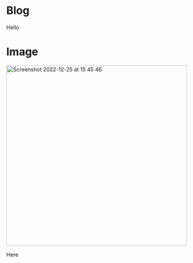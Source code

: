 # Blog
Hello

# Image
<img width="477" alt="Screenshot 2022-12-25 at 15 45 46" src="https://user-images.githubusercontent.com/87498837/209468412-0e85e3cc-437d-4166-bacb-4b885b0766c0.png">

Here
